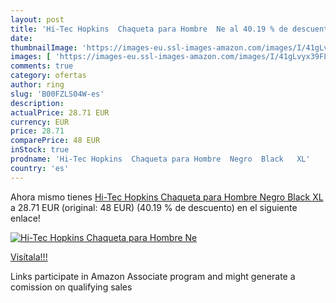 ```yaml
---
layout: post
title: 'Hi-Tec Hopkins  Chaqueta para Hombre  Ne al 40.19 % de descuento'
date: 
thumbnailImage: 'https://images-eu.ssl-images-amazon.com/images/I/41gLvyx39FL._SL200_.jpg'
images: [ 'https://images-eu.ssl-images-amazon.com/images/I/41gLvyx39FL._SL200_.jpg' ]
comments: true
category: ofertas
author: ring
slug: 'B00FZLS04W-es'
description:
actualPrice: 28.71 EUR
currency: EUR
price: 28.71
comparePrice: 48 EUR
inStock: true
prodname: 'Hi-Tec Hopkins  Chaqueta para Hombre  Negro  Black   XL'
country: 'es'
---
```


Ahora mismo tienes [Hi-Tec Hopkins  Chaqueta para Hombre  Negro  Black   XL](https://www.amazon.es/dp/B00FZLS04W/?tag=tolees-21) a 28.71 EUR (original: 48 EUR) (40.19 %  de descuento) en el siguiente enlace!

[![Hi-Tec Hopkins  Chaqueta para Hombre  Ne](https://images-eu.ssl-images-amazon.com/images/I/41gLvyx39FL._SL200_.jpg)](https://www.amazon.es/dp/B00FZLS04W/?tag=tolees-21)

[Visítala!!!](https://www.amazon.es/dp/B00FZLS04W/?tag=tolees-21)

Links participate in Amazon Associate program and might generate a comission on qualifying sales

